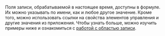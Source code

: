 Поля записи, обрабатываемой в настоящее время, доступны в формуле.  Их можно указывать по имени, как и любое другое значение.  Кроме того, можно использовать ссылки на свойства элементов управления и другие значения из приложения.  Чтобы узнать больше, можно изучить примеры ниже и ознакомиться с [работой с областью записи](../working-with-tables.md#record-scope). 


